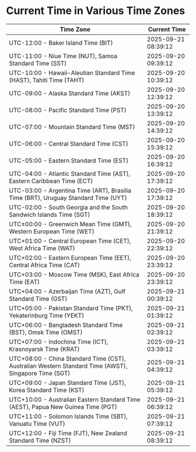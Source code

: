 # Current Time in Various Time Zones

| Time Zone | Current Time |
|-----------|--------------|
| UTC-12:00 - Baker Island Time (BIT) | 2025-09-21 08:39:12 |
| UTC-11:00 - Niue Time (NUT), Samoa Standard Time (SST) | 2025-09-20 09:39:12 |
| UTC-10:00 - Hawaii-Aleutian Standard Time (HAST), Tahiti Time (TAHT) | 2025-09-20 10:39:12 |
| UTC-09:00 - Alaska Standard Time (AKST) | 2025-09-20 12:39:12 |
| UTC-08:00 - Pacific Standard Time (PST) | 2025-09-20 13:39:12 |
| UTC-07:00 - Mountain Standard Time (MST) | 2025-09-20 14:39:12 |
| UTC-06:00 - Central Standard Time (CST) | 2025-09-20 15:39:12 |
| UTC-05:00 - Eastern Standard Time (EST) | 2025-09-20 16:39:12 |
| UTC-04:00 - Atlantic Standard Time (AST), Eastern Caribbean Time (ECT) | 2025-09-20 17:39:12 |
| UTC-03:00 - Argentina Time (ART), Brasília Time (BRT), Uruguay Standard Time (UYT) | 2025-09-20 17:39:12 |
| UTC-02:00 - South Georgia and the South Sandwich Islands Time (SGT) | 2025-09-20 18:39:12 |
| UTC±00:00 - Greenwich Mean Time (GMT), Western European Time (WET) | 2025-09-20 21:39:12 |
| UTC+01:00 - Central European Time (CET), West Africa Time (WAT) | 2025-09-20 22:39:12 |
| UTC+02:00 - Eastern European Time (EET), Central Africa Time (CAT) | 2025-09-20 23:39:12 |
| UTC+03:00 - Moscow Time (MSK), East Africa Time (EAT) | 2025-09-20 23:39:12 |
| UTC+04:00 - Azerbaijan Time (AZT), Gulf Standard Time (GST) | 2025-09-21 00:39:12 |
| UTC+05:00 - Pakistan Standard Time (PKT), Yekaterinburg Time (YEKT) | 2025-09-21 01:39:12 |
| UTC+06:00 - Bangladesh Standard Time (BST), Omsk Time (OMST) | 2025-09-21 02:39:12 |
| UTC+07:00 - Indochina Time (ICT), Krasnoyarsk Time (KRAT) | 2025-09-21 03:39:12 |
| UTC+08:00 - China Standard Time (CST), Australian Western Standard Time (AWST), Singapore Time (SGT) | 2025-09-21 04:39:12 |
| UTC+09:00 - Japan Standard Time (JST), Korea Standard Time (KST) | 2025-09-21 05:39:12 |
| UTC+10:00 - Australian Eastern Standard Time (AEST), Papua New Guinea Time (PGT) | 2025-09-21 06:39:12 |
| UTC+11:00 - Solomon Islands Time (SBT), Vanuatu Time (VUT) | 2025-09-21 07:39:12 |
| UTC+12:00 - Fiji Time (FJT), New Zealand Standard Time (NZST) | 2025-09-21 08:39:12 |
